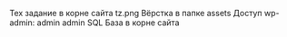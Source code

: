 Тех задание в корне сайта tz.png
Вёрстка в папке assets
Доступ wp-admin: admin admin
SQL База в корне сайта
